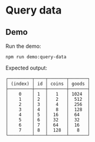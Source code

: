 # Query data

## Demo

Run the demo:

```shell
npm run demo:query-data
```

Expected output:

```
┌─────────┬────┬───────┬───────┐
│ (index) │ id │ coins │ goods │
├─────────┼────┼───────┼───────┤
│    0    │ 1  │   1   │ 1024  │
│    1    │ 2  │   2   │  512  │
│    2    │ 3  │   4   │  256  │
│    3    │ 4  │   8   │  128  │
│    4    │ 5  │  16   │  64   │
│    5    │ 6  │  32   │  32   │
│    6    │ 7  │  64   │  16   │
│    7    │ 8  │  128  │   8   │
└─────────┴────┴───────┴───────┘
```
